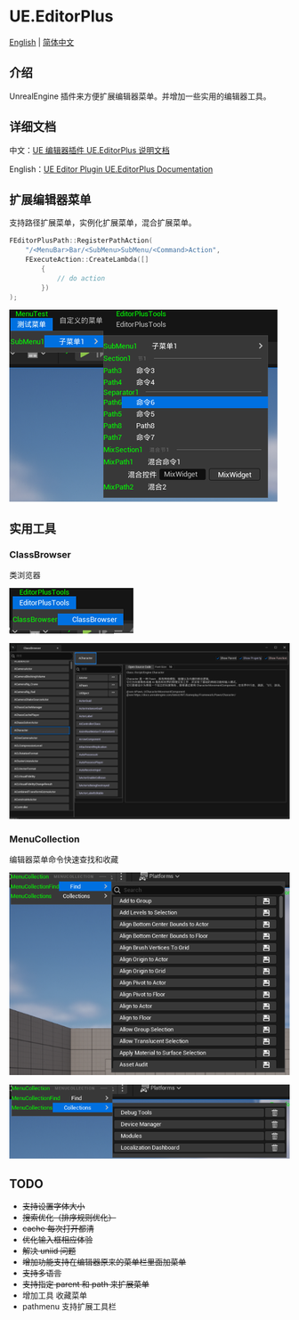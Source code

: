 # UE.EditorPlus

[English](README.en.md) | [简体中文](README.md)

## 介绍

UnrealEngine 插件来方便扩展编辑器菜单。并增加一些实用的编辑器工具。

## 详细文档

中文：[UE 编辑器插件 UE.EditorPlus 说明文档](https://disenone.github.io/wiki/ue-%E7%BC%96%E8%BE%91%E5%99%A8%E6%8F%92%E4%BB%B6-EditorPlus/)

English：[UE Editor Plugin UE.EditorPlus Documentation](https://disenone.github.io/wiki/en/ue-%E7%BC%96%E8%BE%91%E5%99%A8%E6%8F%92%E4%BB%B6-EditorPlus/)

## 扩展编辑器菜单

支持路径扩展菜单，实例化扩展菜单，混合扩展菜单。

```cpp
FEditorPlusPath::RegisterPathAction(
    "/<MenuBar>Bar/<SubMenu>SubMenu/<Command>Action",
    FExecuteAction::CreateLambda([]
        {
            // do action
        })
);
```

![](Resources/menu.png)

## 实用工具

### ClassBrowser

类浏览器

![](Resources/classbrowser_menu.png)

![](Resources/classbrowser.png)

### MenuCollection

编辑器菜单命令快速查找和收藏

![](Resources/menucollection_find.png)

![](Resources/menucollection_star.png)


## TODO

- ~~支持设置字体大小~~
- ~~搜索优化（排序规则优化）~~
- ~~cache 每次打开都清~~
- ~~优化输入框相应体验~~
- ~~解决 uniid 问题~~
- ~~增加功能支持在编辑器原来的菜单栏里面加菜单~~
- ~~支持多语言~~
- ~~支持指定 parent 和 path 来扩展菜单~~
- 增加工具 收藏菜单
- pathmenu 支持扩展工具栏
